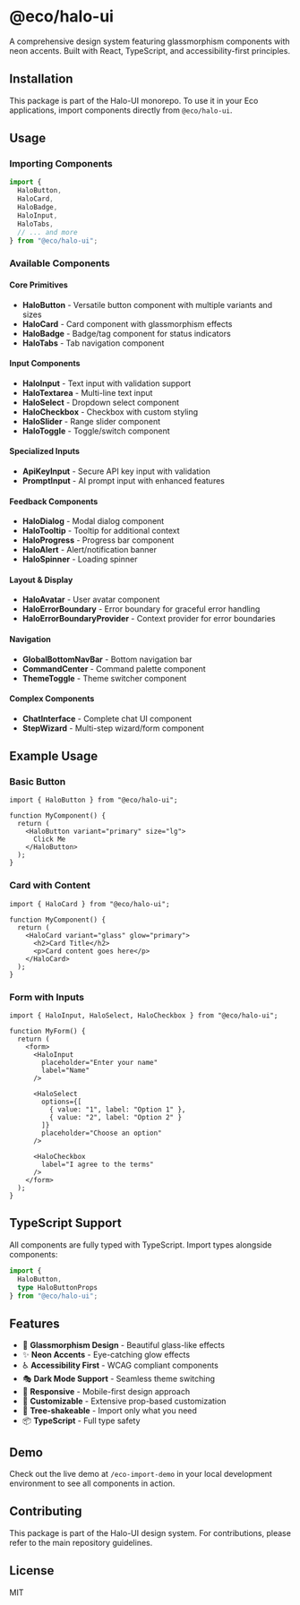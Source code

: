 # @eco/halo-ui

A comprehensive design system featuring glassmorphism components with neon accents. Built with React, TypeScript, and accessibility-first principles.

## Installation

This package is part of the Halo-UI monorepo. To use it in your Eco applications, import components directly from `@eco/halo-ui`.

## Usage

### Importing Components

```typescript
import {
  HaloButton,
  HaloCard,
  HaloBadge,
  HaloInput,
  HaloTabs,
  // ... and more
} from "@eco/halo-ui";
```

### Available Components

#### Core Primitives

- **HaloButton** - Versatile button component with multiple variants and sizes
- **HaloCard** - Card component with glassmorphism effects
- **HaloBadge** - Badge/tag component for status indicators
- **HaloTabs** - Tab navigation component

#### Input Components

- **HaloInput** - Text input with validation support
- **HaloTextarea** - Multi-line text input
- **HaloSelect** - Dropdown select component
- **HaloCheckbox** - Checkbox with custom styling
- **HaloSlider** - Range slider component
- **HaloToggle** - Toggle/switch component

#### Specialized Inputs

- **ApiKeyInput** - Secure API key input with validation
- **PromptInput** - AI prompt input with enhanced features

#### Feedback Components

- **HaloDialog** - Modal dialog component
- **HaloTooltip** - Tooltip for additional context
- **HaloProgress** - Progress bar component
- **HaloAlert** - Alert/notification banner
- **HaloSpinner** - Loading spinner

#### Layout & Display

- **HaloAvatar** - User avatar component
- **HaloErrorBoundary** - Error boundary for graceful error handling
- **HaloErrorBoundaryProvider** - Context provider for error boundaries

#### Navigation

- **GlobalBottomNavBar** - Bottom navigation bar
- **CommandCenter** - Command palette component
- **ThemeToggle** - Theme switcher component

#### Complex Components

- **ChatInterface** - Complete chat UI component
- **StepWizard** - Multi-step wizard/form component

## Example Usage

### Basic Button

```tsx
import { HaloButton } from "@eco/halo-ui";

function MyComponent() {
  return (
    <HaloButton variant="primary" size="lg">
      Click Me
    </HaloButton>
  );
}
```

### Card with Content

```tsx
import { HaloCard } from "@eco/halo-ui";

function MyComponent() {
  return (
    <HaloCard variant="glass" glow="primary">
      <h2>Card Title</h2>
      <p>Card content goes here</p>
    </HaloCard>
  );
}
```

### Form with Inputs

```tsx
import { HaloInput, HaloSelect, HaloCheckbox } from "@eco/halo-ui";

function MyForm() {
  return (
    <form>
      <HaloInput 
        placeholder="Enter your name"
        label="Name"
      />
      
      <HaloSelect
        options={[
          { value: "1", label: "Option 1" },
          { value: "2", label: "Option 2" }
        ]}
        placeholder="Choose an option"
      />
      
      <HaloCheckbox
        label="I agree to the terms"
      />
    </form>
  );
}
```

## TypeScript Support

All components are fully typed with TypeScript. Import types alongside components:

```typescript
import { 
  HaloButton, 
  type HaloButtonProps 
} from "@eco/halo-ui";
```

## Features

- 🎨 **Glassmorphism Design** - Beautiful glass-like effects
- ✨ **Neon Accents** - Eye-catching glow effects
- ♿ **Accessibility First** - WCAG compliant components
- 🎭 **Dark Mode Support** - Seamless theme switching
- 📱 **Responsive** - Mobile-first design approach
- 🔧 **Customizable** - Extensive prop-based customization
- 🚀 **Tree-shakeable** - Import only what you need
- 📦 **TypeScript** - Full type safety

## Demo

Check out the live demo at `/eco-import-demo` in your local development environment to see all components in action.

## Contributing

This package is part of the Halo-UI design system. For contributions, please refer to the main repository guidelines.

## License

MIT
